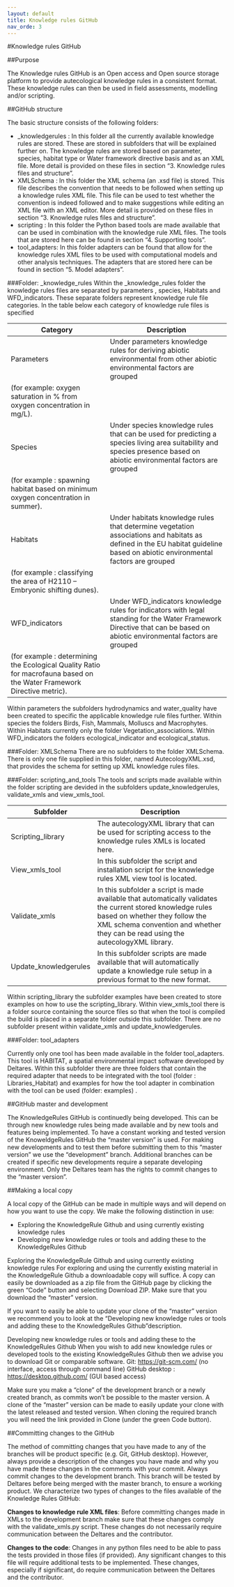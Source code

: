 ```yaml
---
layout: default
title: Knowledge rules GitHub
nav_orde: 3
---
```


#Knowledge rules GitHub

##Purpose

The Knowledge rules GitHub is an Open access and Open source storage platform to provide autecological knowledge rules in a consistent format. These knowledge rules can then be used in field assessments, modelling and/or scripting. 
 


##GitHub structure

	
 
The basic structure consists of the following folders:
*  _knowledgerules : In this folder all the currently available knowledge rules are stored. These are stored in subfolders that will be explained further on. The knowledge rules are stored based on parameter, species, habitat type or Water framework directive basis and as an XML file.  More detail is provided on these files in section “3. Knowledge rules files and structure”.
*  XMLSchema : In this folder the XML schema (an .xsd file) is stored. This file describes the convention that needs to be followed when setting up a knowledge rules XML file. This file can be used to test whether the convention is indeed followed and to make suggestions while editing an XML file with an XML editor. More detail is provided on these files in section “3. Knowledge rules files and structure”.
*  scripting : In this folder the Python based tools are made available that can be used in combination with the knowledge rule XML files. The tools that are stored here can be found in section “4. Supporting tools”.
*  tool_adapters: In this folder adapters can be found that allow for the knowledge rules XML files to be used with computational models and other analysis techniques. The adapters that are stored here can be found in section “5. Model adapters”. 

###Folder: _knowledge_rules
Within the _knowledge_rules folder the knowledge rules files are separated by parameters , species, Habitats and WFD_indicators. These separate folders represent knowledge rule file categories. In the table below each category of knowledge rule files is specified

|Category       |Description                                                  |
|---------------|-------------------------------------------------------------|
|Parameters     |Under parameters knowledge rules for deriving abiotic environmental from other abiotic environmental factors are grouped 
(for example:  oxygen saturation in % from oxygen concentration in mg/L). |
|Species        |Under species  knowledge rules that can be used for predicting a  species living area suitability and species presence based on abiotic environmental factors are grouped 
(for example : spawning habitat based on minimum oxygen concentration in summer).|
|Habitats       |Under habitats knowledge rules that determine vegetation associations and habitats as defined in the EU habitat guideline based on abiotic environmental factors are grouped
(for example : classifying the area of  H2110 – Embryonic shifting dunes).|
|WFD_indicators |Under WFD_indicators knowledge rules for indicators with legal standing for the Water Framework Directive that can be based on abiotic environmental factors are grouped
(for example : determining the Ecological Quality Ratio for macrofauna based on the Water Framework Directive metric).|


Within  parameters the subfolders hydrodynamics and water_quality have been created to specific the applicable knowledge rule files further.  Within species the folders Birds, Fish, Mammals, Molluscs and Macrophytes. Within Habitats currently only the folder Vegetation_associations. Within WFD_indicators the folders ecological_indicator and ecological_status. 

   

###Folder: XMLSchema
There are no subfolders to the folder XMLSchema. There is only one file supplied in this folder, named AutecologyXML.xsd, that provides the schema for setting up XML knowledge rules files.

###Folder: scripting_and_tools
The tools and scripts made available within the folder scripting are devided in the subfolders update_knowledgerules, validate_xmls and view_xmls_tool.

|Subfolder             |Description                                                |
|----------------------|-----------------------------------------------------------|
|Scripting_library     |The autecologyXML library that can be used for scripting access to the knowledge rules XMLs is located here. |
|View_xmls_tool        |In this subfolder the script and installation script for the knowledge rules XML view tool is located.| 
|Validate_xmls         |In this subfolder a script is made available that automatically validates the current stored knowledge rules based on whether they follow the XML schema convention and whether they can be read using the autecologyXML library.|
|Update_knowledgerules |In this subfolder scripts are made available that will automatically update a knowledge rule setup in a previous format to the new format.|

Within scripting_library the subfolder examples have been created to store examples on how to use the scripting_library. Within view_xmls_tool there is a folder source containing the source files so that when the tool is compiled the build is placed in a separate folder outside this subfolder. There are no subfolder present within validate_xmls and update_knowledgerules.

###Folder: tool_adapters

Currently only one tool has been made available in the folder tool_adapters. This tool is HABITAT, a spatial environmental impact software developed by Deltares. Within this subfolder there are three folders that contain the required adapter that needs to be integrated with the tool (folder : Libraries_Habitat) and examples for how the tool adapter in combination with the tool can be used (folder: examples) .


##GitHub master and development
 
The KnowledgeRules GitHub is continuedly being developed. This can be through new knowledge rules being made available and by new tools and features being implemented. To have a constant working and tested version of the KnoweldgeRules GitHub the “master version”  is used.  For making new developments and to test them before submitting them to this “master version” we use the “development” branch. Additional branches can be created if specific new developments require a separate developing environment. 
Only the Deltares team has the rights to commit changes to the “master version”.

##Making a local copy

A local copy of the GitHub can be made in multiple ways and will depend on how you want to use the copy. We make the following distinction in use:
*  Exploring the KnowledgeRule Github and using currently existing knowledge rules
*  Developing new knowledge rules or tools and adding these to the KnowledgeRules Github

Exploring the KnowledgeRule Github and using currently existing knowledge rules
For exploring and using the currently existing material in the KnowledgeRule Github a downloadable copy will suffice. A copy can easily be downloaded as a zip file from the GitHub page by clicking the green “Code” button and selecting Download ZIP. Make sure that you download the “master” version. 
 
If you want to easily be able to update your clone of the “master” version we recommend you to look at the “Developing new knowledge rules or tools and adding these to the KnowledgeRules Github”description.

Developing new knowledge rules or tools and adding these to the KnowledgeRules Github
When you wish to add new knowledge rules or developed tools to the existing KnowledgeRules Github then we advise you to download Git or comparable software.
Git:  https://git-scm.com/ (no interface, access through command line)
GitHub desktop : https://desktop.github.com/ (GUI based access)

Make sure you make a “clone” of the development branch or a newly created branch, as commits won’t be possible to the master version. A clone of the “master” version can be made to easily update your clone with the latest released and tested version.
When cloning the required branch you will need the link provided in Clone (under the green Code button).

##Committing changes to the GitHub

The method of committing changes that you have made to any of the branches will be product specific (e.g. Git, GitHub desktop). However, always provide a description of the changes you have made and why you have made these changes in the comments with your commit.
Always commit changes to the development branch. This branch will be tested by Deltares before being merged with the master branch, to ensure a working product.
We characterize two types of changes to the files available of the Knowledge Rules GitHub:

**Changes to knowledge rule XML files**: 
Before committing changes made in XMLs to the development branch make sure that these changes comply with the validate_xmls.py script.  These changes do not necessarily require communication between the Deltares and the contributor.

**Changes to the code**:
Changes in any python files need to be able to pass the tests provided in those files (if provided). Any significant changes to this file will require additional tests to be implemented. These changes, especially if significant, do require communication between the Deltares and the contributor.
